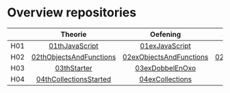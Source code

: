 # Overview repositories
|               | Theorie           | Oefening  | Oplossing|
| ------------- |:-------------:|:-----:|:-------:|
| H01 | [01thJavaScript](https://github.com/Web-II/01thVoorbeelden) | [01exJavaScript](https://github.com/Web-II/01exJavaScript) |  [01solJavaScript](https://github.com/Web-II/01solJavaScript) |
| H02 | [02thObjectsAndFunctions](https://github.com/Web-II/02thObjectsAndFunctions) | [02exObjectsAndFunctions](https://github.com/Web-II/02exObjectsAndFunctions) |  [02solObjectsAndFunctions](https://github.com/Web-II/02solObjectsAndFunctions) |
| H03 | [03thStarter](https://github.com/Web-II/03thStarter) | [03exDobbelEnOxo](https://github.com/Web-II/03exDobbelEnOxO) | [03solDobbelEnOxo](https://github.com/Web-II/03solDobbelEnOxo)|
| H04 | [04thCollectionsStarted](https://github.com/Web-II/04thCollectionsStarter)  | [04exCollections](https://github.com/Web-II/04exCollections) | |
